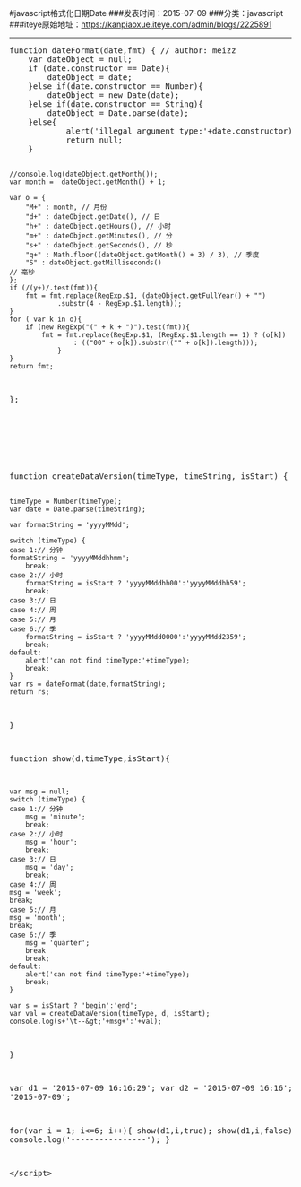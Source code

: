 #javascript格式化日期Date
###发表时间：2015-07-09
###分类：javascript
###iteye原始地址：<a href="https://kanpiaoxue.iteye.com/admin/blogs/2225891" target="_blank">https://kanpiaoxue.iteye.com/admin/blogs/2225891</a>

---

<div class="iteye-blog-content-contain" style="font-size: 14px;"> 
 <pre name="code" class="js">function dateFormat(date,fmt) { // author: meizz
	var dateObject = null;
	if (date.constructor == Date){
		dateObject = date;
	}else if(date.constructor == Number){
		dateObject = new Date(date);
	}else if(date.constructor == String){
		dateObject = Date.parse(date);
	}else{
			alert('illegal argument type:'+date.constructor);
			return null;
	}

	//console.log(dateObject.getMonth());
	var month =  dateObject.getMonth() + 1;

	var o = {
		"M+" : month, // 月份
		"d+" : dateObject.getDate(), // 日
		"h+" : dateObject.getHours(), // 小时
		"m+" : dateObject.getMinutes(), // 分
		"s+" : dateObject.getSeconds(), // 秒
		"q+" : Math.floor((dateObject.getMonth() + 3) / 3), // 季度
		"S" : dateObject.getMilliseconds()
	// 毫秒
	};
	if (/(y+)/.test(fmt)){
		fmt = fmt.replace(RegExp.$1, (dateObject.getFullYear() + "")
				.substr(4 - RegExp.$1.length));
	}
	for ( var k in o){
		if (new RegExp("(" + k + ")").test(fmt)){
			fmt = fmt.replace(RegExp.$1, (RegExp.$1.length == 1) ? (o[k])
					: (("00" + o[k]).substr(("" + o[k]).length)));
				}
	}
	return fmt;
};</pre> 
 <p>&nbsp;</p> 
 <p>&nbsp;</p> 
 <p>&nbsp;</p> 
 <pre name="code" class="js">function createDataVersion(timeType, timeString, isStart) {

	timeType = Number(timeType);
	var date = Date.parse(timeString);

	var formatString = 'yyyyMMdd';

	switch (timeType) {
	case 1:// 分钟
	formatString = 'yyyyMMddhhmm';
		break;
	case 2:// 小时
		formatString = isStart ? 'yyyyMMddhh00':'yyyyMMddhh59';
		break;
	case 3:// 日
	case 4:// 周
	case 5:// 月
	case 6:// 季
		formatString = isStart ? 'yyyyMMdd0000':'yyyyMMdd2359';
		break;
	default:
		alert('can not find timeType:'+timeType);
		break;
	}
	var rs = dateFormat(date,formatString);
	return rs;
}

function show(d,timeType,isStart){

	var msg = null;
	switch (timeType) {
	case 1:// 分钟
		msg = 'minute';
		break;
	case 2:// 小时
		msg = 'hour';
		break;
	case 3:// 日
		msg = 'day';
		break;
	case 4:// 周
	msg = 'week';
	break;
	case 5:// 月
	msg = 'month';
	break;
	case 6:// 季
		msg = 'quarter';
		break
		break;
	default:
		alert('can not find timeType:'+timeType);
		break;
	}

	var s = isStart ? 'begin':'end';
	var val = createDataVersion(timeType, d, isStart);
	console.log(s+'\t--&gt;'+msg+':'+val);
}

var d1 = '2015-07-09 16:16:29';
var d2 = '2015-07-09 16:16';
var d3 = '2015-07-09';


for(var i = 1; i&lt;=6; i++){
	show(d1,i,true);
	show(d1,i,false);
	console.log('----------------');
}

&lt;/script&gt;</pre> 
 <p>&nbsp;</p> 
</div>
